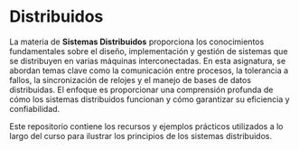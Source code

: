 # Distribuidos

La materia de **Sistemas Distribuidos** proporciona los conocimientos fundamentales sobre el diseño, implementación y gestión de sistemas que se distribuyen en varias máquinas interconectadas. En esta asignatura, se abordan temas clave como la comunicación entre procesos, la tolerancia a fallos, la sincronización de relojes y el manejo de bases de datos distribuidas. El enfoque es proporcionar una comprensión profunda de cómo los sistemas distribuidos funcionan y cómo garantizar su eficiencia y confiabilidad.

Este repositorio contiene los recursos y ejemplos prácticos utilizados a lo largo del curso para ilustrar los principios de los sistemas distribuidos.
